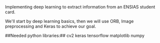 Implementing deep learning to extract information from an ENSIAS student card.

We'll start by deep learning basics, then we will use ORB, Image preprocessing and Keras to achieve our goal.

##Needed python libraries:##
cv2
keras
tensorflow
matplotlib
numpy
